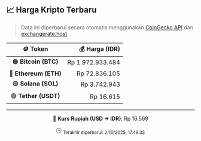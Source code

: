 

<!-- HARGA_KRIPTO -->
## 📈 Harga Kripto Terbaru

> Data ini diperbarui secara otomatis menggunakan [CoinGecko API](https://www.coingecko.com/) dan [exchangerate.host](https://exchangerate.host/)

<div align="center">

| 🪙 Token | 💰 Harga (IDR) |
|:------:|---------------:|
| 🟠 **Bitcoin (BTC)**   | Rp 1.972.933.484 |
| 🔵 **Ethereum (ETH)**  | Rp 72.836.105 |
| 🟣 **Solana (SOL)**    | Rp 3.742.943 |
| 🟢 **Tether (USDT)**   | Rp 16.615 |

---

💱 **Kurs Rupiah (USD → IDR)**: Rp 16.569

🕒 <sub>Terakhir diperbarui: 2/10/2025, 17.49.33</sub>

</div>
<!-- /HARGA_KRIPTO -->